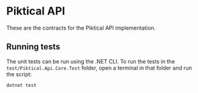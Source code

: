# Piktical API
These are the contracts for the Piktical API implementation.

## Running tests
The unit tests can be run using the .NET CLI. To run the tests in the `test/Piktical.Api.Core.Test` folder, open a terminal in that folder and run the script:

```
dotnet test
```
